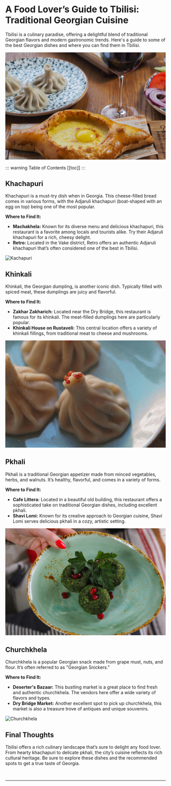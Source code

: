 # A Food Lover’s Guide to Tbilisi: Traditional Georgian Cuisine

Tbilisi is a culinary paradise, offering a delightful blend of traditional Georgian flavors and modern gastronomic trends. Here's a guide to some of the best Georgian dishes and where you can find them in Tbilisi.

![Georgian Cuisine](../../../assets/khachapuri-kinkhali-georgian-cuisine-landscape.jpg)

::: warning Table of Contents
[[toc]]
:::
## Khachapuri

Khachapuri is a must-try dish when in Georgia. This cheese-filled bread comes in various forms, with the Adjaruli khachapuri (boat-shaped with an egg on top) being one of the most popular.

**Where to Find It:**

- **Machakhela:** Known for its diverse menu and delicious khachapuri, this restaurant is a favorite among locals and tourists alike. Try their Adjaruli khachapuri for a rich, cheesy delight.
- **Retro:** Located in the Vake district, Retro offers an authentic Adjaruli khachapuri that’s often considered one of the best in Tbilisi.

![Kachapuri](../../../assets/khachapuri.jpg)

## Khinkali

Khinkali, the Georgian dumpling, is another iconic dish. Typically filled with spiced meat, these dumplings are juicy and flavorful.

**Where to Find It:**

- **Zakhar Zakharich:** Located near the Dry Bridge, this restaurant is famous for its khinkali. The meat-filled dumplings here are particularly popular.
- **Khinkali House on Rustaveli:** This central location offers a variety of khinkali fillings, from traditional meat to cheese and mushrooms.

![Khinkali](../../../assets/kinkhali-georgian-cuisine-landscape.jpg)

## Pkhali

Pkhali is a traditional Georgian appetizer made from minced vegetables, herbs, and walnuts. It’s healthy, flavorful, and comes in a variety of forms.

**Where to Find It:**

- **Cafe Littera:** Located in a beautiful old building, this restaurant offers a sophisticated take on traditional Georgian dishes, including excellent pkhali.
- **Shavi Lomi:** Known for its creative approach to Georgian cuisine, Shavi Lomi serves delicious pkhali in a cozy, artistic setting.

![Pkhali](../../../assets/pkhali-georgian-cuisine-1-landscape.jpg)

## Churchkhela

Churchkhela is a popular Georgian snack made from grape must, nuts, and flour. It’s often referred to as "Georgian Snickers."

**Where to Find It:**

- **Deserter's Bazaar:** This bustling market is a great place to find fresh and authentic churchkhela. The vendors here offer a wide variety of flavors and types.
- **Dry Bridge Market:** Another excellent spot to pick up churchkhela, this market is also a treasure trove of antiques and unique souvenirs.

![Churchkhela](../../../assets/churchkhela-georgia.jpg)

## Final Thoughts

Tbilisi offers a rich culinary landscape that’s sure to delight any food lover. From hearty khachapuri to delicate pkhali, the city’s cuisine reflects its rich cultural heritage. Be sure to explore these dishes and the recommended spots to get a true taste of Georgia.

&nbsp;

-----
&nbsp;

<!--@include: @/services-block.md-->